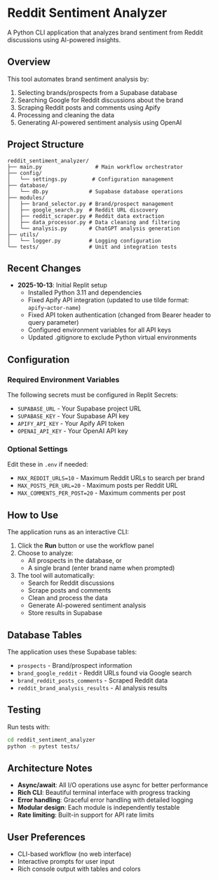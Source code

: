 # Reddit Sentiment Analyzer

A Python CLI application that analyzes brand sentiment from Reddit discussions using AI-powered insights.

## Overview

This tool automates brand sentiment analysis by:
1. Selecting brands/prospects from a Supabase database
2. Searching Google for Reddit discussions about the brand
3. Scraping Reddit posts and comments using Apify
4. Processing and cleaning the data
5. Generating AI-powered sentiment analysis using OpenAI

## Project Structure

```
reddit_sentiment_analyzer/
├── main.py                 # Main workflow orchestrator
├── config/
│   └── settings.py        # Configuration management
├── database/
│   └── db.py             # Supabase database operations
├── modules/
│   ├── brand_selector.py # Brand/prospect management
│   ├── google_search.py  # Reddit URL discovery
│   ├── reddit_scraper.py # Reddit data extraction
│   ├── data_processor.py # Data cleaning and filtering
│   └── analysis.py       # ChatGPT analysis generation
├── utils/
│   └── logger.py         # Logging configuration
└── tests/                # Unit and integration tests
```

## Recent Changes

- **2025-10-13**: Initial Replit setup
  - Installed Python 3.11 and dependencies
  - Fixed Apify API integration (updated to use tilde format: `apify~actor-name`)
  - Fixed API token authentication (changed from Bearer header to query parameter)
  - Configured environment variables for all API keys
  - Updated .gitignore to exclude Python virtual environments

## Configuration

### Required Environment Variables

The following secrets must be configured in Replit Secrets:

- `SUPABASE_URL` - Your Supabase project URL
- `SUPABASE_KEY` - Your Supabase API key
- `APIFY_API_KEY` - Your Apify API token
- `OPENAI_API_KEY` - Your OpenAI API key

### Optional Settings

Edit these in `.env` if needed:
- `MAX_REDDIT_URLS=10` - Maximum Reddit URLs to search per brand
- `MAX_POSTS_PER_URL=20` - Maximum posts per Reddit URL
- `MAX_COMMENTS_PER_POST=20` - Maximum comments per post

## How to Use

The application runs as an interactive CLI:

1. Click the **Run** button or use the workflow panel
2. Choose to analyze:
   - All prospects in the database, or
   - A single brand (enter brand name when prompted)
3. The tool will automatically:
   - Search for Reddit discussions
   - Scrape posts and comments
   - Clean and process the data
   - Generate AI-powered sentiment analysis
   - Store results in Supabase

## Database Tables

The application uses these Supabase tables:
- `prospects` - Brand/prospect information
- `brand_google_reddit` - Reddit URLs found via Google search
- `brand_reddit_posts_comments` - Scraped Reddit data
- `reddit_brand_analysis_results` - AI analysis results

## Testing

Run tests with:
```bash
cd reddit_sentiment_analyzer
python -m pytest tests/
```

## Architecture Notes

- **Async/await**: All I/O operations use async for better performance
- **Rich CLI**: Beautiful terminal interface with progress tracking
- **Error handling**: Graceful error handling with detailed logging
- **Modular design**: Each module is independently testable
- **Rate limiting**: Built-in support for API rate limits

## User Preferences

- CLI-based workflow (no web interface)
- Interactive prompts for user input
- Rich console output with tables and colors
